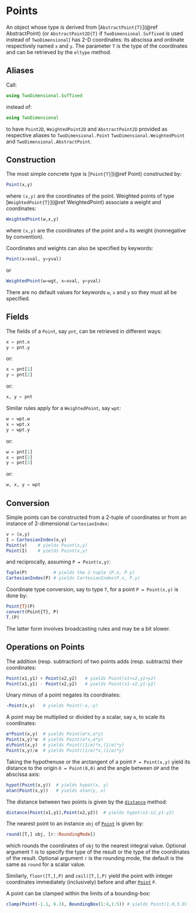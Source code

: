 # Points

An object whose type is derived from [`AbstractPoint{T}`](@ref AbstractPoint)
(or `AbstractPoint2D{T}` if `TwoDimensional.Suffixed` is used instead of
`TwoDimensional`) has 2-D coordinates: its abscissa and ordinate respectively
named `x` and `y`.  The parameter `T` is the type of the coordinates and can be
retrieved by the `eltype` method.


## Aliases

Call:

```julia
using TwoDimensional.Suffixed
```

instead of:

```julia
using TwoDimensional
```

to have `Point2D`, `WeightedPoint2D` and `AbstractPoint2D` provided as
respective aliases to `TwoDimensional.Point` `TwoDimensional.WeightedPoint` and
`TwoDimensional.AbstractPoint`.


## Construction

The most simple concrete type is [`Point{T}`](@ref Point) constructed by:

```julia
Point(x,y)
```

where `(x,y)` are the coordinates of the point.  Weighted points of type
[`WeightedPoint{T}`](@ref WeightedPoint) associate a weight and coordinates:

```julia
WeightedPoint(w,x,y)
```

where `(x,y)` are the coordinates of the point and `w` its weight (nonnegative
by convention).


Coordinates and weights can also be
specified by keywords:

```julia
Point(x=xval, y=yval)
```

or

```julia
WeightedPoint(w=wgt, x=xval, y=yval)
```

There are no default values for keywords `w`, `x` and `y` so they must all be
specified.


## Fields

The fields of a `Point`, say `pnt`, can be retrieved in different ways:

```julia
x = pnt.x
y = pnt.y
```

or:

```julia
x = pnt[1]
y = pnt[2]
```

or:

```julia
x, y = pnt
```

Similar rules apply for a `WeightedPoint`, say `wpt`:

```julia
w = wpt.w
x = wpt.x
y = wpt.y
```

or:

```julia
w = pnt[1]
x = pnt[2]
y = pnt[3]
```

or:

```julia
w, x, y = wpt
```

## Conversion

Simple points can be constructed from a 2-tuple of coordinates or from an
instance of 2-dimensional `CartesianIndex`:

```julia
v = (x,y)
I = CartesianIndex(x,y)
Point(v)    # yields Point(x,y)
Point(I)    # yields Point(x,y)
```

and reciprocally, assuming `P = Point(x,y)`:

```julia
Tuple(P)          # yields the 2-tuple (P.x, P.y)
CartesianIndex(P) # yields CartesianIndex(P.x, P.y)
```

Coordinate type conversion, say to type `T`, for a point `P = Point(x,y)` is
done by:

```julia
Point{T}(P)
convert(Point{T}, P)
T.(P)
```

The latter form involves broadcasting rules and may be a bit slower.


## Operations on Points

The addition (resp. subtraction) of two points adds (resp. subtracts) their
coordinates:

```julia
Point(x1,y1) + Point(x2,y2)   # yields Point(x1+x2,y1+y2)
Point(x1,y1) - Point(x2,y2)   # yields Point(x1-x2,y1-y2)
```

Unary minus of a point negates its coordinates:

```julia
-Point(x,y)   # yields Point(-x,-y)
```

A point may be multiplied or divided by a scalar, say `α`, to scale its
coordinates:

```julia
α*Point(x,y)  # yields Point(α*x,α*y)
Point(x,y)*α  # yields Point(α*x,α*y)
α\Point(x,y)  # yields Point((1/α)*x,(1/α)*y)
Point(x,y)/α  # yields Point((1/α)*x,(1/α)*y)
```

Taking the hypothenuse or the arctangent of a point `P = Point(x,y)` yield its
distance to the origin `O = Point(0,0)` and the angle between `OP` and
the abscissa axis:

```julia
hypot(Point(x,y))  # yields hypot(x, y)
atan(Point(x,y))   # yields atan(y, x)
```

The distance between two points is given by the [`distance`](@ref) method:

```julia
distance(Point(x1,y1),Point(x2,y2))  # yields hypot(x1-x2,y1-y2)
```

The nearest point to an instance `obj` of [`Point`](@ref) is given by:

```julia
round([T,] obj, [r::RoundingMode])
```

which rounds the coordinates of `obj` to the nearest integral value. Optional
argument `T` is to specify the type of the result or the type of the
coordinates of the result. Optional argument `r` is the rounding mode, the
default is the same as `round` for a scalar value.

Similarly, `floor([T,],P)` and `ceil([T,],P)` yield the point with integer
coordinates immediately (inclusively) before and after [`Point`](@ref) `P`.


A point can be clamped within the limits of a bounding-box:

```julia
clamp(Point(-1.1, 6.3), BoundingBox(1:4,1:5)) # yields Point(1.0,5.0)
```
